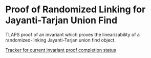 # Proof of Randomized Linking for Jayanti-Tarjan Union Find

TLAPS proof of an invariant which proves the linearizability of a randomized-linking Jayanti-Tarjan union find object. 

[Tracker for current invariant proof completion status](https://docs.google.com/spreadsheets/d/1Yqtq38Lc4a2_2oYHtgnZmo03U00SsDBCwdSBlB6LxvI/edit?usp=sharing)
